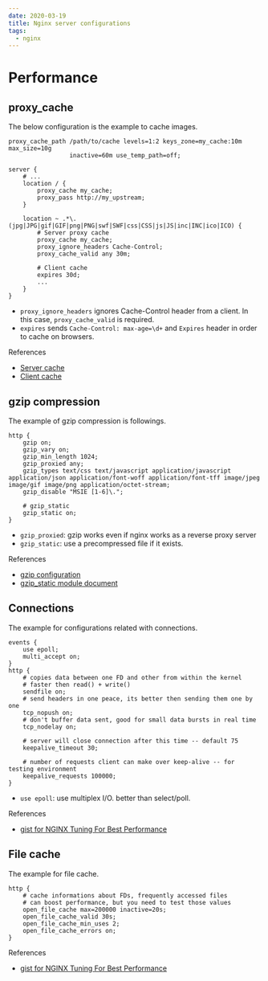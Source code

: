 ```yaml
---
date: 2020-03-19
title: Nginx server configurations
tags:
  - nginx
---
```


Performance
===

proxy_cache
---
The below configuration is the example to cache images.
```
proxy_cache_path /path/to/cache levels=1:2 keys_zone=my_cache:10m max_size=10g
                 inactive=60m use_temp_path=off;

server {
    # ...
    location / {
        proxy_cache my_cache;
        proxy_pass http://my_upstream;
    }

    location ~ .*\.(jpg|JPG|gif|GIF|png|PNG|swf|SWF|css|CSS|js|JS|inc|INC|ico|ICO) {
        # Server proxy cache
        proxy_cache my_cache;
        proxy_ignore_headers Cache-Control;
        proxy_cache_valid any 30m;

        # Client cache
        expires 30d;
        ...
    }
}
```

- `proxy_ignore_headers` ignores Cache-Control header from a client. In this case, `proxy_cache_valid` is required.
- `expires` sends `Cache-Control: max-age=\d+` and `Expires` header in order to cache on browsers.

References
- [Server cache](https://www.nginx.com/blog/nginx-caching-guide/)
- [Client cache](https://www.howtoforge.com/make-browsers-cache-static-files-on-nginx)

gzip compression
---
The example of gzip compression is followings.
```
http {
    gzip on;
    gzip_vary on;
    gzip_min_length 1024;
    gzip_proxied any;
    gzip_types text/css text/javascript application/javascript application/json application/font-woff application/font-tff image/jpeg image/gif image/png application/octet-stream;
    gzip_disable "MSIE [1-6]\.";

    # gzip_static
    gzip_static on;
}
```
- `gzip_proxied`: gzip works even if nginx works as a reverse proxy server
- `gzip_static`: use a precompressed file if it exists.


References
- [gzip configuration](http://www.techrepublic.com/article/how-to-configure-gzip-compression-with-nginx/)
- [gzip_static module document](http://nginx.org/en/docs/http/ngx_http_gzip_static_module.html)


Connections
---
The example for configurations related with connections.
```
events {
    use epoll;
    multi_accept on;
}
http {
    # copies data between one FD and other from within the kernel
    # faster then read() + write()
    sendfile on;
    # send headers in one peace, its better then sending them one by one
    tcp_nopush on;
    # don't buffer data sent, good for small data bursts in real time
    tcp_nodelay on;

    # server will close connection after this time -- default 75
    keepalive_timeout 30;

    # number of requests client can make over keep-alive -- for testing environment
    keepalive_requests 100000;
}
```

- `use epoll`: use multiplex I/O. better than select/poll.

References
- [gist for NGINX Tuning For Best Performance](https://gist.github.com/denji/8359866)


File cache
---
The example for file cache.
```
http {
    # cache informations about FDs, frequently accessed files
    # can boost performance, but you need to test those values
    open_file_cache max=200000 inactive=20s;
    open_file_cache_valid 30s;
    open_file_cache_min_uses 2;
    open_file_cache_errors on;
}
```

References
- [gist for NGINX Tuning For Best Performance](https://gist.github.com/denji/8359866)
